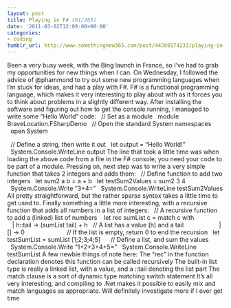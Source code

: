 ```yaml
---
layout: post
title: Playing in F# (61/365)
date: '2011-03-02T12:00:00+00:00'
categories:
- coding
tumblr_url: http://www.somethingnew365.com/post/44289174233/playing-in-f-61365
---
```

Been a very busy week, with the Bing launch in France, so I’ve had to grab my opportunities for new things when I can.
On Wednesday, I followed the advice of @phammond to try out some new programming languages when I’m stuck for ideas, and had a play with F#.
F# is a functional programming language, which makes it very interesting to play about with as it forces you to think about problems in a slightly different way. After installing the software and figuring out how to get the console running, I managed to write some “Hello World” code:
  // Set as a module
  module BraveLocation.FSharpDemo
  // Open the standard System namespaces
  open System

  // Define a string, then write it out
  let output = “Hello World!”
  System.Console.WriteLine output
The line that took a little time was when loading the above code from a file in the F# console, you need your code to be part of a module.
Pressing on, next step was to write a very simple function that takes 2 integers and adds them:
  // Define function to add two integers
  let sum2 a b = a + b
  let testSum2Values = sum2 3 4
  System.Console.Write “3+4=”
  System.Console.WriteLine testSum2Values
All pretty straightforward, but the rather sparse syntax takes a little time to get used to.
Finally something a little more interesting, with a recursive function that adds all numbers in a list of integers:
  // A recursive function to add a (linked) list of numbers
   let rec sumList c = match c with
                    | h::tail -> (sumList tail) + h   // A list has a value (h) and a tail
                    | [] -> 0                         // If the list is empty, return 0 to end the recursion
  let testSumList = sumList [1;2;3;4;5]      // Define a list, and sum the values
  System.Console.Write “1+2+3+4+5=”
  System.Console.WriteLine testSumList
A few newbie things of note here:
The “rec” in the function declaration denotes this function can be called recursively
The built-in list type is really a linked list, with a value, and a ::tail denoting the list part
The match clause is a sort of dynamic type matching switch statement
It’s all very interesting, and compiling to .Net makes it possible to easily mix and match languages as appropriate. Will definitely investigate more if I ever get time
